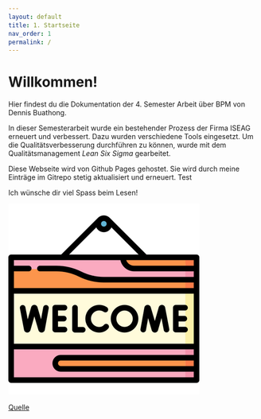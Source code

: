 ```yaml
---
layout: default
title: 1. Startseite
nav_order: 1
permalink: /
---
```


# Willkommen!

Hier findest du die Dokumentation der 4. Semester Arbeit über BPM von Dennis Buathong.

In dieser Semesterarbeit wurde ein bestehender Prozess der Firma ISEAG erneuert und verbessert. Dazu wurden verschiedene Tools eingesetzt. Um die Qualitätsverbesserung durchführen zu können, wurde mit dem Qualitätsmanagement *Lean Six Sigma* gearbeitet.

Diese Webseite wird von Github Pages gehostet.
Sie wird durch meine Einträge im Gitrepo stetig aktualisiert und erneuert. Test

Ich wünsche dir viel Spass beim Lesen!

![Welcome](../ressources/bilder/rsz_welcome.png)

[Quelle](./Quellenverzeichnis/index.md#startseite)